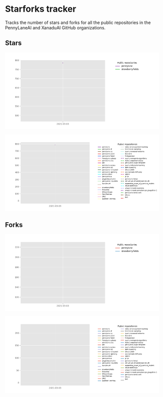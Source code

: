 Starforks tracker
=================

Tracks the number of stars and forks for all the public repositories in the
PennyLaneAI and XanaduAI GitHub organizations.

Stars
-----

![PennyLane & Strawberry Fields](/plots/pl_sf_stars.png)

![PennyLane & Strawberry Fields](/plots/all_repos_stars.png)

Forks
-----

![PennyLane & Strawberry Fields](/plots/pl_sf_forks.png)

![PennyLane & Strawberry Fields](/plots/all_repos_forks.png)
